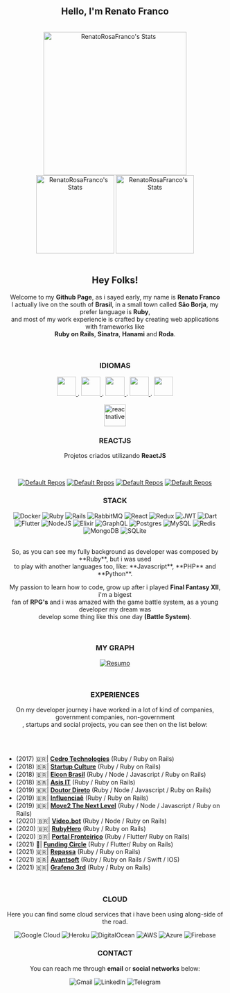 <div align="center">
  
  ## Hello, I'm Renato Franco
</div>


<br>

<div align="center">
  
   <img height="330em" alt = "RenatoRosaFranco's Stats" src="https://github-readme-stats.vercel.app/api?username=RenatoRosaFranco&theme=transparent&show_icons=true"/>
   <img height="180em" alt = "RenatoRosaFranco's Stats" src="https://github-readme-streak-stats.herokuapp.com/?user=RenatoRosaFranco&theme=transparent&hide_border=false"/>
   <img height="180em" alt = "RenatoRosaFranco's Stats" src="https://github-readme-stats.vercel.app/api/top-langs/?username=RenatoRosaFranco&theme=transparent&show_icons=true&hide_border=false&layout=compact"/>
</div>

<br>

<div align='center'>
  
  ## **Hey Folks!**<br>
  Welcome to my **Github Page**, as i sayed early, my name is **Renato Franco**<br>
  I actually live on the south of **Brasil**, in a small town called **São Borja**, 
  my prefer language is **Ruby**, <br>and most of my work experiencie is crafted by creating 
  web applications with frameworks like<br> **Ruby on Rails**, **Sinatra**, **Hanami** and **Roda**.<br>
</div>

<br>

<div align='center'>


  ### **IDIOMAS**
  <a href="https://github.com/RenatoRosaFranco/RenatoRosaFranco/blob/main/README.md">
    <img src="https://github.com/RenatoRosaFranco/RenatoRosaFranco/assets/6882872/58147800-7524-4184-ba10-1256622ef813" width="44" height="44">
  </a> .

  <a href="https://github.com/RenatoRosaFranco/RenatoRosaFranco/blob/main/README-pl.md">
    <img src="https://github.com/RenatoRosaFranco/RenatoRosaFranco/assets/6882872/6866fd37-5c10-42bf-9b5b-888af1405da3" width="44" height="44">
  </a> .
  
  <a href="https://github.com/RenatoRosaFranco/RenatoRosaFranco/blob/main/README-en.md">
    <img src="https://github.com/RenatoRosaFranco/RenatoRosaFranco/assets/6882872/c5384861-c4c1-4ffe-8275-c517d7ca8339" width="44" height="44">
  </a> .
  
  <a href="https://github.com/RenatoRosaFranco/RenatoRosaFranco/blob/main/README-es.md">
    <img src="https://github.com/RenatoRosaFranco/RenatoRosaFranco/assets/6882872/aeb95b8c-84d0-4a15-8fdb-5808f089e3be" width="44" height="44">
  </a> .
  
  <a href="https://github.com/RenatoRosaFranco/RenatoRosaFranco/blob/main/README-de.md">
    <img src="https://github.com/RenatoRosaFranco/RenatoRosaFranco/assets/6882872/36e52e25-7002-4925-b941-a15806cb5049" width="44" height="44">
  </a>
</div>

<br>

<div align='center'> 
  <img src="https://reactnative.dev/img/header_logo.svg" alt="reactnative" width="50" height="50"/>
  <h3>REACTJS</h3>
  <p>Projetos criados utilizando <strong>ReactJS</strong></p>
  <br>
  
  [![Default Repos](https://github-readme-stats.vercel.app/api/pin/?username=RenatoRosaFranco&repo=github-repo-react&cache_seconds=86400&theme=transparent)]() 
  [![Default Repos](https://github-readme-stats.vercel.app/api/pin/?username=RenatoRosaFranco&repo=the-venue-reactjs&cache_seconds=86400&theme=transparent)]() 
  [![Default Repos](https://github-readme-stats.vercel.app/api/pin/?username=RenatoRosaFranco&repo=foodfork&cache_seconds=86400&theme=transparent)]() 
  [![Default Repos](https://github-readme-stats.vercel.app/api/pin/?username=RenatoRosaFranco&repo=eventos-app&cache_seconds=86400&theme=transparent)]() 
</div>

<div align='center'>
  
  ### **STACK**
  ![Docker](https://img.shields.io/badge/docker-%230db7ed.svg?style=for-the-badge&logo=docker&logoColor=white)
  ![Ruby](https://img.shields.io/badge/ruby-%23CC342D.svg?style=for-the-badge&logo=ruby&logoColor=white)
  ![Rails](https://img.shields.io/badge/rails-%23CC0000.svg?style=for-the-badge&logo=ruby-on-rails&logoColor=white)
  ![RabbitMQ](https://img.shields.io/badge/Rabbitmq-FF6600?style=for-the-badge&logo=rabbitmq&logoColor=white)
  ![React](https://img.shields.io/badge/react-%2320232a.svg?style=for-the-badge&logo=react&logoColor=%2361DAFB)
  ![Redux](https://img.shields.io/badge/redux-%23593d88.svg?style=for-the-badge&logo=redux&logoColor=white)
  ![JWT](https://img.shields.io/badge/JWT-black?style=for-the-badge&logo=JSON%20web%20tokens)
  ![Dart](https://img.shields.io/badge/dart-%230175C2.svg?style=for-the-badge&logo=dart&logoColor=white)
  ![Flutter](https://img.shields.io/badge/Flutter-%2302569B.svg?style=for-the-badge&logo=Flutter&logoColor=white)
  ![NodeJS](https://img.shields.io/badge/node.js-6DA55F?style=for-the-badge&logo=node.js&logoColor=white)
  ![Elixir](https://img.shields.io/badge/elixir-%234B275F.svg?style=for-the-badge&logo=elixir&logoColor=white)
  ![GraphQL](https://img.shields.io/badge/-GraphQL-E10098?style=for-the-badge&logo=graphql&logoColor=white)
  ![Postgres](https://img.shields.io/badge/postgres-%23316192.svg?style=for-the-badge&logo=postgresql&logoColor=white)
  ![MySQL](https://img.shields.io/badge/mysql-%2300f.svg?style=for-the-badge&logo=mysql&logoColor=white)
  ![Redis](https://img.shields.io/badge/redis-%23DD0031.svg?style=for-the-badge&logo=redis&logoColor=white)
  ![MongoDB](https://img.shields.io/badge/MongoDB-%234ea94b.svg?style=for-the-badge&logo=mongodb&logoColor=white)
  ![SQLite](https://img.shields.io/badge/sqlite-%2307405e.svg?style=for-the-badge&logo=sqlite&logoColor=white)
</div>

<br>

<div align='center'>
  So, as you can see my fully background as developer was composed by **Ruby**, but i was used<br>
  to play with another languages too, like: **Javascript**, **PHP** and **Python**.
  
  My passion to learn how to code, grow up after i played **Final Fantasy XII**, i'm a bigest<br>
  fan of **RPG's** and i was amazed with the game battle system, as a young developer my dream was<br>
  develop some thing like this one day **(Battle System)**.
</div>

<br>

<div align='center'>
  
  ### MY GRAPH
  
  [![Resumo](https://github-profile-summary-cards.vercel.app/api/cards/profile-details?username=RenatoRosaFranco&theme=transparent)]() 
</div>

<br>

<div align='center'>
  
  ### EXPERIENCES
  
  On my developer journey i have worked in a lot of kind of companies, government companies, non-government<br>,
  startups and social projects, you can see then on the list below:
</div>

<br>
<br>

- (2017) 🇧🇷| **[Cedro Technologies](https://www.cedrotech.com/)** (Ruby / Ruby on Rails)
- (2018) 🇧🇷| **[Startup Culture](https://startupculture.com.br)** (Ruby / Ruby on Rails)
- (2018) 🇧🇷| **[Eicon Brasil](https://www.eicon.com.br/)** (Ruby / Node / Javascript / Ruby on Rails)
- (2018) 🇧🇷| **[Asis IT](https://asisprojetos.com.br/)** (Ruby / Ruby on Rails)
- (2019) 🇧🇷| **[Doutor Direto](https://www.doutordireto.com/)** (Ruby / Node / Javascript / Ruby on Rails)
- (2019) 🇧🇷| **[Influenciaê](https://influenciae.com/)** (Ruby / Ruby on Rails)
- (2019) 🇧🇷| **[Move2 The Next Level](https://move2.com.br/)** (Ruby / Node / Javascript / Ruby on Rails)
- (2020) 🇧🇷| **[Video.bot](https://video.bot)** (Ruby / Node / Ruby on Rails)
- (2020) 🇧🇷| **[RubyHero](https://rubyhero.io)** (Ruby / Ruby on Rails)
- (2020) 🇧🇷| **[Portal Fronteiriço](https://portalfronteirico.com)** (Ruby / Flutter/ Ruby on Rails)
- (2021) 🏴󠁧󠁢󠁥󠁮󠁧󠁿| **[Funding Circle](https://portalfronteirico.com)** (Ruby / Flutter/ Ruby on Rails)
- (2021) 🇧🇷| **[Repassa](https://repassa.com.br/)** (Ruby / Ruby on Rails)
- (2021) 🇧🇷| **[Avantsoft](https://avantsoft.com.br/)** (Ruby / Ruby on Rails / Swift / IOS)
- (2021) 🇧🇷| **[Grafeno 3rd](https://grafeno.digital/)** (Ruby / Ruby on Rails)


<br>

<div align='center'>
  
  ### **CLOUD**
  Here you can find some cloud services that i have been using along-side of the road.<br>
  
  ![Google Cloud](https://img.shields.io/badge/GoogleCloud-%234285F4.svg?style=for-the-badge&logo=google-cloud&logoColor=white)
  ![Heroku](https://img.shields.io/badge/heroku-%23430098.svg?style=for-the-badge&logo=heroku&logoColor=white)
  ![DigitalOcean](https://img.shields.io/badge/DigitalOcean-%230167ff.svg?style=for-the-badge&logo=digitalOcean&logoColor=white)
  ![AWS](https://img.shields.io/badge/AWS-%23FF9900.svg?style=for-the-badge&logo=amazon-aws&logoColor=white)
  ![Azure](https://img.shields.io/badge/azure-%230072C6.svg?style=for-the-badge&logo=microsoftazure&logoColor=white)
  ![Firebase](https://img.shields.io/badge/firebase-%23039BE5.svg?style=for-the-badge&logo=firebase)
</div>

<div align='center'>
  
  ### **CONTACT**
  
  You can reach me through **email** or **social networks** below:<br>
  
  ![Gmail](https://img.shields.io/badge/Gmail-D14836?style=for-the-badge&logo=gmail&logoColor=white)
  ![LinkedIn](https://img.shields.io/badge/linkedin-%230077B5.svg?style=for-the-badge&logo=linkedin&logoColor=white)
  ![Telegram](https://img.shields.io/badge/Telegram-2CA5E0?style=for-the-badge&logo=telegram&logoColor=white)

</div>

